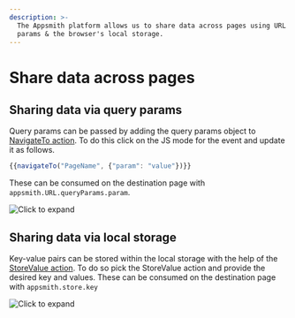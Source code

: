```yaml
---
description: >-
  The Appsmith platform allows us to share data across pages using URL query
  params & the browser's local storage.
---
```


# Share data across pages

## Sharing data via query params

Query params can be passed by adding the query params object to [NavigateTo action](../framework-reference/navigateto.md). To do this click on the JS mode for the event and update it as follows.

```javascript
{{navigateTo("PageName", {"param": "value"})}}
```

These can be consumed on the destination page with `appsmith.URL.queryParams.param`.

![Click to expand](../.gitbook/assets/queryParams.gif)

## Sharing data via local storage

Key-value pairs can be stored within the local storage with the help of the [StoreValue action](../framework-reference/store-value.md). To do so pick the StoreValue action and provide the desired key and values. These can be consumed on the destination page with `appsmith.store.key`

![Click to expand](../.gitbook/assets/localStorage.gif)

